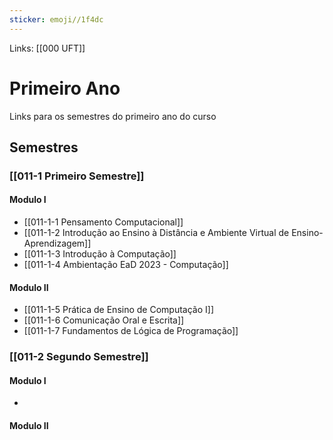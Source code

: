 ```yaml
---
sticker: emoji//1f4dc
---
```

Links: [[000 UFT]]

# Primeiro Ano
Links para os semestres do primeiro ano do curso

## Semestres
### [[011-1 Primeiro Semestre]]
####  **Modulo I**
- [[011-1-1 Pensamento Computacional]]
- [[011-1-2 Introdução ao Ensino à Distância e Ambiente Virtual de Ensino-Aprendizagem]] 
- [[011-1-3 Introdução à Computação]]
- [[011-1-4 Ambientação EaD 2023 - Computação]]
####  **Modulo II**
 - [[011-1-5 Prática de Ensino de Computação I]]
- [[011-1-6 Comunicação Oral e Escrita]]
- [[011-1-7 Fundamentos de Lógica de Programação]]

### [[011-2 Segundo Semestre]]

####  **Modulo I**
- 

####  **Modulo II**